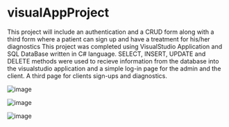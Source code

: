 # visualAppProject
This project will include
 an authentication and a CRUD form
along with a third form where a patient can sign up and have a treatment for his/her diagnostics
This project was completed using VisualStudio Application and SQL DataBase written in C# language. 
SELECT, INSERT, UPDATE and DELETE methods were used to recieve information from the database into the visualstudio application
and a simple log-in page for the admin and the client.
A third page for clients sign-ups and diagnostics.


![image](https://github.com/AmroDora/visualAppProject/assets/144271409/2462a213-be9b-4892-9c6e-612dacd83948)

![image](https://github.com/AmroDora/visualAppProject/assets/144271409/ef680d46-3e38-4b87-a8e3-53e088b0b0c8)

![image](https://github.com/AmroDora/visualAppProject/assets/144271409/bbe8205a-2a8c-4150-8bd1-8f1d2485e9b6)


